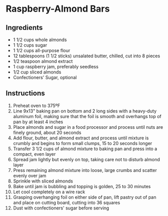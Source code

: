 # Raspberry-Almond Bars

## Ingredients
- 1 1/2 cups whole almonds
- 1 1/2 cups sugar
- 1 1/2 cups all-purpose flour
- 12 tablespoons (1 1/2 sticks) unsalated butter, chilled, cut into 8 pieces
- 1/2 teaspoon almond extract
- 1 cup raspberry jam, preferably seedless
- 1/2 cup sliced almonds
- Confectioners' Sugar, optional

## Instructions
1. Preheat oven to 375ºF
2. Line 9x13" baking pan on bottom and 2 long sides with a heavy-duty aluminum foil, making sure that the foil is smooth and overhangs top of pan by at least 4 inches
3. Place almonds and sugar in a food processor and process until nuts are finely ground, about 20 seconds
4. Add flour, butter, and almond extract and process until mixture is crumbly and begins to form small clumps, 15 to 20 seconds longer
5. Transfer 3 1/2 cups of almond mixture to baking pan and press into a compact, even layer
6. Spread jam lightly but evenly on top, taking care not to disturb almond layer
7. Press remaining almond mixture into loose, large crumbs and scatter evenly over jam
8. Sprinkle with sliced almonds
9. Bake until jam is bubbling and topping is golden, 25 to 30 minutes
10. Let cool completely on a wire rack
11. Grasping overhanging foil on either side of pan, lift pastry out of pan and place on cutting board, cutting into 36 squares
12. Dust with confectioners' sugar before serving
